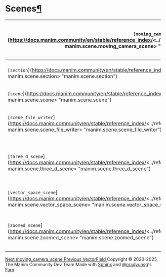 # Scenes[¶](https://docs.manim.community/en/stable/reference_index/<#scenes> "Link to this heading")
`[moving_camera_scene`](https://docs.manim.community/en/stable/reference_index/<../reference/manim.scene.moving_camera_scene.html#module-manim.scene.moving_camera_scene> "manim.scene.moving_camera_scene") | A scene whose camera can be moved around.  
---|---  
`[section`](https://docs.manim.community/en/stable/reference_index/<../reference/manim.scene.section.html#module-manim.scene.section> "manim.scene.section") | building blocks of segmented video API  
`[scene`](https://docs.manim.community/en/stable/reference_index/<../reference/manim.scene.scene.html#module-manim.scene.scene> "manim.scene.scene") | Basic canvas for animations.  
`[scene_file_writer`](https://docs.manim.community/en/stable/reference_index/<../reference/manim.scene.scene_file_writer.html#module-manim.scene.scene_file_writer> "manim.scene.scene_file_writer") | The interface between scenes and ffmpeg.  
`[three_d_scene`](https://docs.manim.community/en/stable/reference_index/<../reference/manim.scene.three_d_scene.html#module-manim.scene.three_d_scene> "manim.scene.three_d_scene") | A scene suitable for rendering three-dimensional objects and animations.  
`[vector_space_scene`](https://docs.manim.community/en/stable/reference_index/<../reference/manim.scene.vector_space_scene.html#module-manim.scene.vector_space_scene> "manim.scene.vector_space_scene") | A scene suitable for vector spaces.  
`[zoomed_scene`](https://docs.manim.community/en/stable/reference_index/<../reference/manim.scene.zoomed_scene.html#module-manim.scene.zoomed_scene> "manim.scene.zoomed_scene") | A scene supporting zooming in on a specified section.  
[ Next moving_camera_scene ](https://docs.manim.community/en/stable/reference_index/<../reference/manim.scene.moving_camera_scene.html>) [ Previous VectorField ](https://docs.manim.community/en/stable/reference_index/<../reference/manim.mobject.vector_field.VectorField.html>)
Copyright © 2020-2025, The Manim Community Dev Team 
Made with [Sphinx](https://docs.manim.community/en/stable/reference_index/<https:/www.sphinx-doc.org/>) and [@pradyunsg](https://docs.manim.community/en/stable/reference_index/<https:/pradyunsg.me>)'s [Furo](https://docs.manim.community/en/stable/reference_index/<https:/github.com/pradyunsg/furo>)
